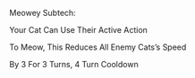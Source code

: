 Meowey Subtech:

Your Cat Can Use Their Active Action

To Meow, This Reduces All Enemy Cats’s Speed

By 3 For 3 Turns, 4 Turn Cooldown
